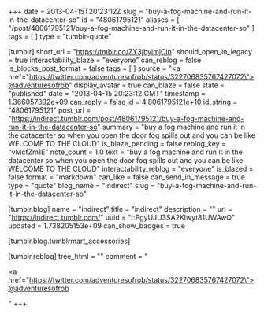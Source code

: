 +++
date = 2013-04-15T20:23:12Z
slug = "buy-a-fog-machine-and-run-it-in-the-datacenter-so"
id = "48061795121"
aliases = [ "/post/48061795121/buy-a-fog-machine-and-run-it-in-the-datacenter-so" ]
tags = [ ]
type = "tumblr-quote"

[tumblr]
short_url = "https://tmblr.co/ZY3jbyimjCin"
should_open_in_legacy = true
interactability_blaze = "everyone"
can_reblog = false
is_blocks_post_format = false
tags = [ ]
source = "<a href=\"https://twitter.com/adventuresofrob/status/322706835767427072\">@adventuresofrob</a>"
display_avatar = true
can_blaze = false
state = "published"
date = "2013-04-15 20:23:12 GMT"
timestamp = 1.366057392e+09
can_reply = false
id = 4.8061795121e+10
id_string = "48061795121"
post_url = "https://indirect.tumblr.com/post/48061795121/buy-a-fog-machine-and-run-it-in-the-datacenter-so"
summary = "buy a fog machine and run it in the datacenter so when you open the door fog spills out and you can be like WELCOME TO THE CLOUD"
is_blaze_pending = false
reblog_key = "vMcfZm1E"
note_count = 1.0
text = "buy a fog machine and run it in the datacenter so when you open the door fog spills out and you can be like WELCOME TO THE CLOUD"
interactability_reblog = "everyone"
is_blazed = false
format = "markdown"
can_like = false
can_send_in_message = true
type = "quote"
blog_name = "indirect"
slug = "buy-a-fog-machine-and-run-it-in-the-datacenter-so"

[tumblr.blog]
name = "indirect"
title = "indirect"
description = ""
url = "https://indirect.tumblr.com/"
uuid = "t:PgyUJU3SA2Klwyt81UWAwQ"
updated = 1.738205153e+09
can_show_badges = true

[tumblr.blog.tumblrmart_accessories]

[tumblr.reblog]
tree_html = ""
comment = "<p><a href=\"https://twitter.com/adventuresofrob/status/322706835767427072\">@adventuresofrob</a></p>"
+++
